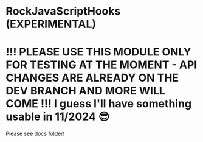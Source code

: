 # RockJavaScriptHooks (EXPERIMENTAL)

# !!! PLEASE USE THIS MODULE ONLY FOR TESTING AT THE MOMENT - API CHANGES ARE ALREADY ON THE DEV BRANCH AND MORE WILL COME !!! I guess I'll have something usable in 11/2024 😎

Please see docs folder!
